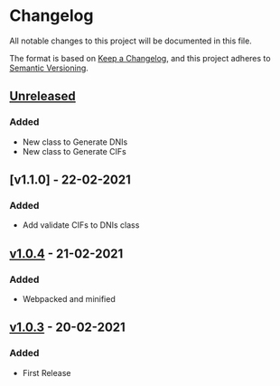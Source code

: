 # Changelog

All notable changes to this project will be documented in this file.

The format is based on [Keep a Changelog](https://keepachangelog.com/en/1.0.0/),
and this project adheres to [Semantic Versioning](https://semver.org/spec/v2.0.0.html).

## [Unreleased]

### Added

- New class to Generate DNIs
- New class to Generate CIFs

## [v1.1.0] - 22-02-2021

### Added

- Add validate CIFs to DNIs class


## [v1.0.4] - 21-02-2021

### Added

- Webpacked and minified

## [v1.0.3] - 20-02-2021

### Added

- First Release

[Unreleased]: https://github.com/juananmuxed/dni-utils/compare/v1.0.4...HEAD
[v1.0.4]: https://github.com/juananmuxed/dni-utils/releases/tag/v1.0.4
[v1.0.3]: https://github.com/juananmuxed/dni-utils/releases/tag/v1.0.3